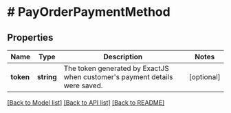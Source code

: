 # # PayOrderPaymentMethod

## Properties

Name | Type | Description | Notes
------------ | ------------- | ------------- | -------------
**token** | **string** | The token generated by ExactJS when customer&#39;s payment details were saved. | [optional]

[[Back to Model list]](../../README.md#models) [[Back to API list]](../../README.md#endpoints) [[Back to README]](../../README.md)
